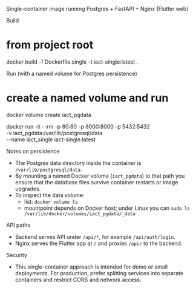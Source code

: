 Single-container image running Postgres + FastAPI + Nginx (Flutter web)

Build

# from project root
docker build -f Dockerfile.single -t iact-single:latest .

Run (with a named volume for Postgres persistence)

# create a named volume and run
docker volume create iact_pgdata

docker run -it --rm -p 80:80 -p 8000:8000 -p 5432:5432 \
  -v iact_pgdata:/var/lib/postgresql/data \
  --name iact_single iact-single:latest

Notes on persistence

- The Postgres data directory inside the container is `/var/lib/postgresql/data`.
- By mounting a named Docker volume (`iact_pgdata`) to that path you ensure that the database files survive container restarts or image upgrades.
- To inspect the data volume:
  - list: `docker volume ls`
  - mountpoint depends on Docker host; under Linux you can `sudo ls /var/lib/docker/volumes/iact_pgdata/_data`

API paths

- Backend serves API under `/api/*`, for example `/api/auth/login`.
- Nginx serves the Flutter app at `/` and proxies `/api/` to the backend.

Security

- This single-container approach is intended for demo or small deployments. For production, prefer splitting services into separate containers and restrict CORS and network access.
